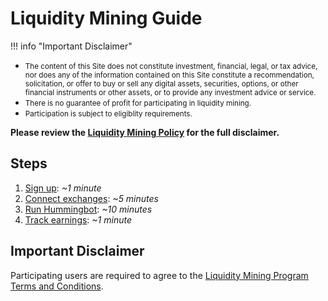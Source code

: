# Liquidity Mining Guide

!!! info "Important Disclaimer"
    <small><ul><li>The content of this Site does not constitute investment, financial, legal, or tax advice, nor does any of the information contained on this Site constitute a recommendation, solicitation, or offer to buy or sell any digital assets, securities, options, or other financial instruments or other assets, or to provide any investment advice or service.<li>There is no guarantee of profit for participating in liquidity mining.<li>Participation is subject to eligiblity requirements.</ul></small>
    **Please review the [Liquidity Mining Policy](https://hummingbot.io/liquidity-mining-policy/) for the full disclaimer.**


## Steps

1. [Sign up](1-sign-up.md): *~1 minute*
2. [Connect exchanges](2-connect-exchanges.md): *~5 minutes*
3. [Run Hummingbot](3-run-bot.md): *~10 minutes*
4. [Track earnings](4-track-earnings.md): *~1 minute*

## Important Disclaimer

Participating users are required to agree to the [Liquidity Mining Program Terms and Conditions](https://hummingbot.io/liquidity-mining-policy/).